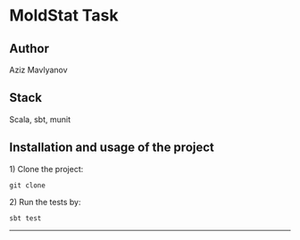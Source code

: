 # MoldStat Task

## Author
Aziz Mavlyanov

## Stack
Scala, sbt, munit

## Installation and usage of the project
1\) Clone the project:
```dotenv
git clone
```
2\) Run the tests by:
```dotenv
sbt test
```

****
